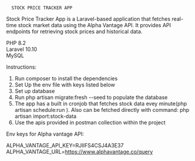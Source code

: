       STOCK PRICE TRACKER APP

Stock Price Tracker App is a Laravel-based application that fetches real-time stock market data using the Alpha Vantage API. It provides API endpoints for retrieving stock prices and historical data.

PHP 8.2  
Laravel 10.10  
MySQL

Instructions:

1. Run composer to install the dependencies
2. Set Up the env file with keys listed below
3. Set up database
4. Run php artisan migrate:fresh --seed to populate the database
5. The app has a built in cronjob that fetches stock data evey minute(php artisan schedule:run
   ). Also can be fetched directly with command: 
php artisan import:stock-data
6. Use the apis provided in postman collection within the project



Env keys for Alpha vantage API:

ALPHA_VANTAGE_API_KEY=RJIIFS4CSJ4A3E37
ALPHA_VANTAGE_URL=https://www.alphavantage.co/query
